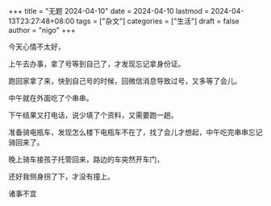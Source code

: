 +++
title = "无题 2024-04-10"
date = 2024-04-10
lastmod = 2024-04-13T23:27:48+08:00
tags = ["杂文"]
categories = ["生活"]
draft = false
author = "nigo"
+++

今天心情不太好，

上午去办事，拿了号等到自己了，才发现忘记拿身份证。

跑回家拿了来，快到自己号的时候，回微信消息导致过号，又多等了会儿。

中午就在外面吃了个串串。

下午结果又打电话，说少填了个资料，又需要跑一趟。

准备骑电瓶车，发现怎么楼下电瓶车不在了，找了会儿才想起，中午吃完串串忘记骑回来了。

晚上骑车接孩子托管回来，路边的车突然开车门，

还好我侧身拐了下，才没有撞上。

诸事不宜
